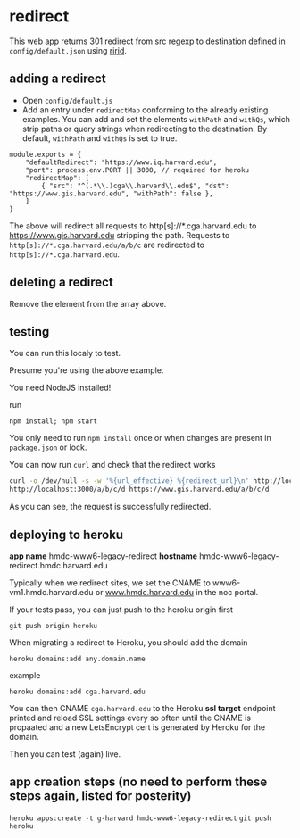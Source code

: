 # redirect

This web app returns 301 redirect from src regexp to destination defined in ```config/default.json``` using [ririd](https://www.npmjs.com/package/@snkattck/ririd).

## adding a redirect

* Open ```config/default.js```
* Add an entry under ```redirectMap``` conforming to the already existing examples. You can add and set the elements ```withPath``` and ```withQs```, which strip paths or query strings when redirecting to the destination. By default, ```withPath``` and ```withQs``` is set to true.

```node  
module.exports = {
    "defaultRedirect": "https://www.iq.harvard.edu",
    "port": process.env.PORT || 3000, // required for heroku
    "redirectMap": [
        { "src": "^(.*\\.)cga\\.harvard\\.edu$", "dst": "https://www.gis.harvard.edu", "withPath": false },
    ]
}
```

The above will redirect all requests to http[s]://*.cga.harvard.edu to https://www.gis.harvard.edu stripping the path. Requests to ```http[s]://*.cga.harvard.edu/a/b/c``` are redirected to ```http[s]://*.cga.harvard.edu```.

## deleting a redirect

Remove the element from the array above.

## testing

You can run this localy to test.

Presume you're using the above example.

You need NodeJS installed!

run 

```npm install; npm start```

You only need to run ```npm install``` once or when changes are present in ```package.json``` or lock.

You can now run ```curl``` and check that the redirect works

```bash
curl -o /dev/null -s -w '%{url_effective} %{redirect_url}\n' http://localhost:3000/a/b/c/d -H 'Host: abc.cga.harvard.edu'
http://localhost:3000/a/b/c/d https://www.gis.harvard.edu/a/b/c/d
```

As you can see, the request is successfully redirected.

## deploying to heroku

**app name** hmdc-www6-legacy-redirect
**hostname** hmdc-www6-legacy-redirect.hmdc.harvard.edu

Typically when we redirect sites, we set the CNAME to www6-vm1.hmdc.harvard.edu or www.hmdc.harvard.edu in the noc portal.

If your tests pass, you can just push to the heroku origin first

```git push origin heroku```

When migrating a redirect to Heroku, you should add the domain

```heroku domains:add any.domain.name```

example

```heroku domains:add cga.harvard.edu```

You can then CNAME ```cga.harvard.edu``` to the Heroku **ssl target** endpoint printed and reload SSL settings every so often until the CNAME is propaated and a  new LetsEncrypt cert is generated by Heroku for the domain.

Then you can test (again) live.

## app creation steps (no need to perform these steps again, listed for posterity)

```heroku apps:create -t g-harvard hmdc-www6-legacy-redirect```
```git push heroku```